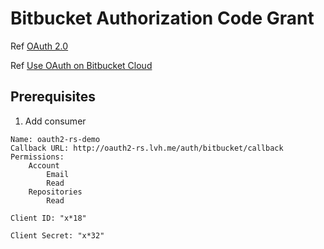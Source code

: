 # Bitbucket Authorization Code Grant

Ref [OAuth 2.0](https://developer.atlassian.com/cloud/bitbucket/oauth-2/)

Ref [Use OAuth on Bitbucket Cloud](https://support.atlassian.com/bitbucket-cloud/docs/use-oauth-on-bitbucket-cloud/)

## Prerequisites

1. Add consumer

```
Name: oauth2-rs-demo
Callback URL: http://oauth2-rs.lvh.me/auth/bitbucket/callback
Permissions:
    Account
        Email
        Read
    Repositories
        Read
```

```
Client ID: "x*18"

Client Secret: "x*32"
```
